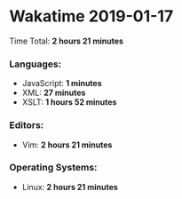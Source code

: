 # Wakatime 2019-01-17

Time Total: **2 hours 21 minutes**

### Languages:
- JavaScript: **1 minutes** 
- XML: **27 minutes** 
- XSLT: **1 hours 52 minutes** 

### Editors:
- Vim: **2 hours 21 minutes** 

### Operating Systems:
- Linux: **2 hours 21 minutes** 

